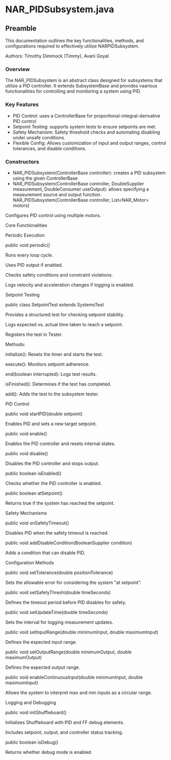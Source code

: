 # NAR_PIDSubsystem.java

## Preamble
This documentation outlines the key functionalities, methods, and configurations required to effectively utilize NARPIDSubsystem.

Authors: Timothy Dimmock (Timmy), Avani Goyal
### Overview
The NAR_PIDSubsystem is an abstract class designed for subsystems that utilize a PID controller. It extends SubsystemBase and provides vaarious functionalities for controlling and monitoring a system using PID.
### Key Features
- PID Control: uses a ControllerBase for proportional-integral-derivative PID control
- Setpoint Testing: supports system tests to ensure setpoints are met.
- Safety Mechanism: Safety threshold checks and automating disabling under unsafe conditions.
- Flexible Config: Allows customization of input and output ranges, control tolerances, and disable conditions.
### Constructors
- NAR_PIDSubsystem(ControllerBase controller): creates a PID subsystem using the given ControllerBase
- NAR_PIDSubsystem(ControllerBase controller, DoubleSupplier measurement, DoubleConsumer useOutput): allows specifying a measurement source and output function.
NAR_PIDSubsystem(ControllerBase controller, List<NAR_Motor> motors)

Configures PID control using multiple motors.

Core Functionalities

Periodic Execution

public void periodic()

Runs every loop cycle.

Uses PID output if enabled.

Checks safety conditions and constraint violations.

Logs velocity and acceleration changes if logging is enabled.

Setpoint Testing

public class SetpointTest extends SystemsTest

Provides a structured test for checking setpoint stability.

Logs expected vs. actual time taken to reach a setpoint.

Registers the test in Tester.

Methods:

initialize(): Resets the timer and starts the test.

execute(): Monitors setpoint adherence.

end(boolean interrupted): Logs test results.

isFinished(): Determines if the test has completed.

add(): Adds the test to the subsystem tester.

PID Control

public void startPID(double setpoint)

Enables PID and sets a new target setpoint.

public void enable()

Enables the PID controller and resets internal states.

public void disable()

Disables the PID controller and stops output.

public boolean isEnabled()

Checks whether the PID controller is enabled.

public boolean atSetpoint()

Returns true if the system has reached the setpoint.

Safety Mechanisms

public void onSafetyTimeout()

Disables PID when the safety timeout is reached.

public void addDisableCondition(BooleanSupplier condition)

Adds a condition that can disable PID.

Configuration Methods

public void setTolerance(double positionTolerance)

Sets the allowable error for considering the system "at setpoint".

public void setSafetyThresh(double timeSeconds)

Defines the timeout period before PID disables for safety.

public void setUpdateTime(double timeSeconds)

Sets the interval for logging measurement updates.

public void setInputRange(double minimumInput, double maximumInput)

Defines the expected input range.

public void setOutputRange(double minimumOutput, double maximumOutput)

Defines the expected output range.

public void enableContinuousInput(double minimumInput, double maximumInput)

Allows the system to interpret max and min inputs as a circular range.

Logging and Debugging

public void initShuffleboard()

Initializes Shuffleboard with PID and FF debug elements.

Includes setpoint, output, and controller status tracking.

public boolean isDebug()

Returns whether debug mode is enabled.


